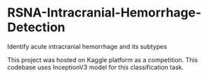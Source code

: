 # RSNA-Intracranial-Hemorrhage-Detection

Identify acute intracranial hemorrhage and its subtypes

This project was hosted on Kaggle platform as a competition. This codebase  uses InceptionV3 model for this classification task.
